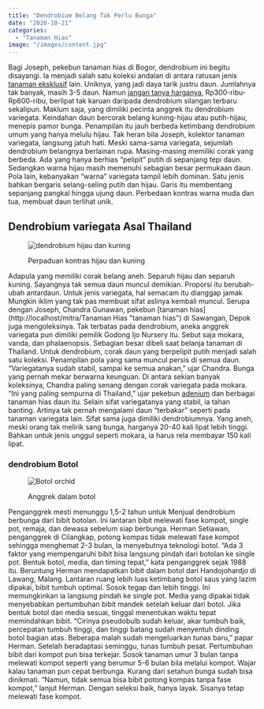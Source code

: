 ```yaml
---
title: "Dendrobium Belang Tak Perlu Bunga"
date: "2020-10-21"
categories: 
  - "Tanaman Hias"
image: "/images/content.jpg"
---
```


Bagi Joseph, pekebun tanaman hias di Bogor, dendrobium ini begitu disayangi. Ia menjadi salah satu koleksi andalan di antara ratusan jenis [tanaman eksklusif](http://localhost/mitra/anggrek-bulan-di-baju-sang-perancang.html) lain. Uniknya, yang jadi daya tarik justru daun. Jumlahnya tak banyak, masih 3-5 daun. Namun [jangan tanya harganya](http://www.budidayatani.com/budidaya-dendrobium-untung-dalam-4.html), Rp300-ribu-Rp600-ribu, berlipat tak karuan daripada dendrobium silangan terbaru sekalipun. Maklum saja, yang dimiliki pecinta anggrek itu dendrobium variegata. Keindahan daun bercorak belang kuning-hijau atau putih-hijau, menepis pamor bunga. Penampilan itu jauh berbeda ketimbang dendrobium umum yang hanya melulu hijau. Tak heran bila Joseph, kolektor tanaman variegata, langsung jatuh hati. Meski sama-sama variegata, sejumlah dendrobium belangnya berlainan rupa. Masing-masing memiliki corak yang berbeda. Ada yang hanya berhias “pelipit” putih di sepanjang tepi daun. Sedangkan warna hijau masih memenuhi sebagian besar permukaan daun. Pola lain, kebanyakan “warna” variegata tampil lebih dominan. Satu jenis bahkan bergaris selang-seling putih dan hijau. Garis itu membentang sepanjang pangkal hingga ujung daun. Perbedaan kontras warna muda dan tua, membuat daun terlihat unik.

## Dendrobium variegata Asal Thailand

<figure>

![dendrobium hijau dan kuning](/images/belang.jpg "dendrobium variegata")

<figcaption>

Perpaduan kontras hijau dan kuning

</figcaption>

</figure>

Adapula yang memiliki corak belang aneh. Separuh hijau dan separuh kuning. Sayangnya tak semua daun muncul demikian. Proporsi itu berubah-ubah antardaun. Untuk jenis variegata, hal semacam itu dianggap jamak Mungkin iklim yang tak pas membuat sifat aslinya kembali muncul. Serupa dengan Joseph, Chandra Gunawan, pekebun [tanaman hias](http://localhost/mitra/Tanaman Hias "tanaman hias") di Sawangan, Depok juga mengoleksinya. Tak terbatas pada dendrobium, aneka anggrek variegata pun dimiliki pemilik Godong Ijo Nursery itu. Sebut saja mokara, vanda, dan phalaenopsis. Sebagian besar dibeli saat belanja tanaman di Thailand. Untuk dendrobium, corak daun yang berpelipit putih menjadi salah satu koleksi. Penampilan pola yang sama muncul persis di semua daun. “Variegatanya sudah stabil, sampai ke semua anakan,” ujar Chandra. Bunga yang pernah mekar berwarna keunguan. Di antara sekian banyak koleksinya, Chandra paling senang dengan corak variegata pada mokara. “Ini yang paling sempurna di Thailand,” ujar pekebun [adenium](http://localhost/mitra/topik/adenium "adenium") dan berbagai tanaman hias daun itu. Selain sifat variegatanya yang stabil, ia tahan banting. Artinya tak pernah mengalami daun “terbakar” seperti pada tanaman variegata lain. Sifat sama juga dimiliki dendrobiumnya. Yang aneh, meski orang tak melirik sang bunga, harganya 20-40 kali lipat lebih tinggi. Bahkan untuk jenis unggul seperti mokara, ia harus rela membayar 150 kali lipat.

### dendrobium Botol

<figure>

![Botol​ orchid](/images/orchid.jpg "Anggrek dalam Botol")

<figcaption>

Anggrek dalam botol

</figcaption>

</figure>

Penganggrek mesti menunggu 1,5-2 tahun untuk Menjual dendrobium berbunga dari bibit botolan. Ini lantaran bibit melewati fase kompot, single pot, remaja, dan dewasa sebelum siap berbunga. Herman Setiawan, penganggrek di Cilangkap, potong kompas tidak melewati fase kompot sehingga menghemat 2-3 bulan, la menyebutnya teknologi botol. “Ada 3 faktor yang mempengaruhi bibit bisa langsung pindah dari botolan ke single pot. Bentuk botol, media, dan timing tepat,” kata penganggrek sejak 1988 itu. Beruntung Herman mendapatkan bibit dalam botol dari Handojohardjo di Lawang, Malang. Lantaran ruang lebih luas ketimbang botol saus yang lazim dipakai, bibit tumbuh optimal. Sosok tegap dan lebih tinggi. Ini memungkinkan ia langsung pindah ke single pot. Media yang dipakai tidak menyebabkan pertumbuhan bibit mandek setelah keluar dari botol. Jika bentuk botol dan media sesuai, tinggal menentukan waktu tepat memindahkan bibit. “Cirinya pseudobulb sudah keluar, akar tumbuh baik, percepatan tumbuh tinggi, dan tinggi batang sudah menyentuh dinding botol bagian atas. Beberapa malah sudah mengeluarkan tunas baru,” papar Herman. Setelah beradaptasi seminggu, tunas tumbuh pesat. Pertumbuhan bibit dari kompot pun bisa terkejar. Sosok tanaman umur 3 bulan tanpa melewati kompot seperti yang berumur 5-6 bulan bila melalui kompot. Wajar kalau tanaman pun cepat berbunga. Kurang dari setahun bunga sudah bisa dinikmati. “Namun, tidak semua bisa bibit potong kompas tanpa fase kompot,” lanjut Herman. Dengan seleksi baik, hanya layak. Sisanya tetap melewati fase kompot.
